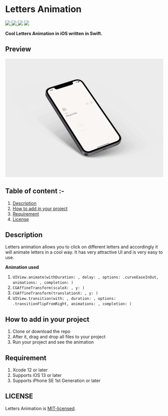 # Letters Animation

<a href="https://docs.swift.org/swift-book/" style="pointer-events: stroke;" target="_blank">
<img src="https://img.shields.io/badge/swift-5.0-brightgreen">
</a>
<a href="https://developer.apple.com/ios/" style="pointer-events: stroke;" target="_blank">
<img src="https://img.shields.io/badge/platform-iOS-red">
</a>
<a href="https://www.codacy.com?utm_source=github.com&amp;utm_medium=referral&amp;utm_content=nikunjprajapati95/Letters-Animation&amp;utm_campaign=Badge_Grade"><img src="https://app.codacy.com/project/badge/Grade/dee26482de4d489f9ebcb300f788c436"/></a>
<a href="https://github.com/nikunjprajapati95/Letters-Animation/blob/main/LICENSE" style="pointer-events: stroke;" target="_blank">
<img src="https://img.shields.io/badge/licence-MIT-orange">
</a>

<p></p>
<b>Cool Letters Animation in iOS written in Swift.</b>
 
## Preview
![gif](/Media/Letters.gif)
 
## Table of content :-

1.  [Description](#description)
2.  [How to add in your project](#how-to-add-in-your-project)
3.  [Requirement](#requirement)
4.  [License](#license)
 
## Description
Letters animation allows you to click on different letters and accordingly it will animate letters in a cool way. It has very attractive UI and is very easy to use.

<b>Animation used</b>

1.  ```UIView.animate(withDuration: , delay: , options: .curveEaseInOut, animations: , completion: )```
2.  ```CGAffineTransform(scaleX: , y: )```
3.  ```CGAffineTransform(translationX: , y: )```
4.  ```UIView.transition(with: , duration: , options: .transitionFlipFromRight, animations: , completion: )```

## How to add in your project

1.  Clone or download the repo
2.  After it, drag and drop all files to your project
3.  Run your project and see the animation

## Requirement

1.  Xcode 12 or later
2.  Supports iOS 13 or later
3.  Supports iPhone SE 1st Generation or later

## LICENSE

Letters Animation is [MIT-licensed](/LICENSE).

